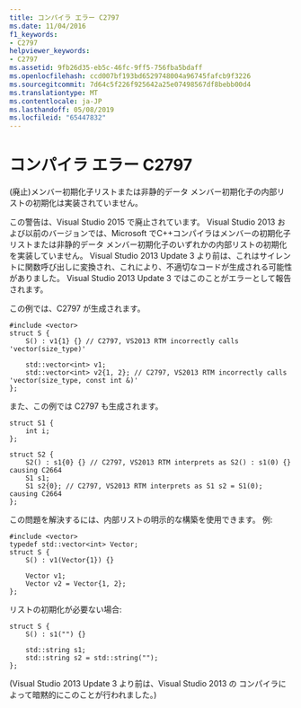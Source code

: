 ```yaml
---
title: コンパイラ エラー C2797
ms.date: 11/04/2016
f1_keywords:
- C2797
helpviewer_keywords:
- C2797
ms.assetid: 9fb26d35-eb5c-46fc-9ff5-756fba5bdaff
ms.openlocfilehash: ccd007bf193bd6529748004a96745fafcb9f3226
ms.sourcegitcommit: 7d64c5f226f925642a25e07498567df8bebb00d4
ms.translationtype: MT
ms.contentlocale: ja-JP
ms.lasthandoff: 05/08/2019
ms.locfileid: "65447832"
---
```

# <a name="compiler-error-c2797"></a>コンパイラ エラー C2797

(廃止)メンバー初期化子リストまたは非静的データ メンバー初期化子の内部リストの初期化は実装されていません。

この警告は、Visual Studio 2015 で廃止されています。 Visual Studio 2013 および以前のバージョンでは、Microsoft でC++コンパイラはメンバーの初期化子リストまたは非静的データ メンバー初期化子のいずれかの内部リストの初期化を実装していません。 Visual Studio 2013 Update 3 より前は、これはサイレントに関数呼び出しに変換され、これにより、不適切なコードが生成される可能性がありました。 Visual Studio 2013 Update 3 ではこのことがエラーとして報告されます。

この例では、C2797 が生成されます。

```
#include <vector>
struct S {
    S() : v1{1} {} // C2797, VS2013 RTM incorrectly calls 'vector(size_type)'

    std::vector<int> v1;
    std::vector<int> v2{1, 2}; // C2797, VS2013 RTM incorrectly calls 'vector(size_type, const int &)'
};
```

また、この例では C2797 も生成されます。

```
struct S1 {
    int i;
};

struct S2 {
    S2() : s1{0} {} // C2797, VS2013 RTM interprets as S2() : s1(0) {} causing C2664
    S1 s1;
    S1 s2{0}; // C2797, VS2013 RTM interprets as S1 s2 = S1(0); causing C2664
};
```

この問題を解決するには、内部リストの明示的な構築を使用できます。 例:

```
#include <vector>
typedef std::vector<int> Vector;
struct S {
    S() : v1(Vector{1}) {}

    Vector v1;
    Vector v2 = Vector{1, 2};
};
```

リストの初期化が必要ない場合:

```
struct S {
    S() : s1("") {}

    std::string s1;
    std::string s2 = std::string("");
};
```

(Visual Studio 2013 Update 3 より前は、Visual Studio 2013 の コンパイラによって暗黙的にこのことが行われました。)
